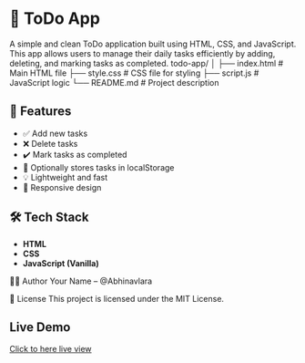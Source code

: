 
# 📝 ToDo App

A simple and clean ToDo application built using HTML, CSS, and JavaScript.
This app allows users to manage their daily tasks efficiently by adding, deleting, and marking tasks as completed.
todo-app/
│
├── index.html       # Main HTML file
├── style.css        # CSS file for styling
├── script.js        # JavaScript logic
└── README.md        # Project description

## 🚀 Features

- ✅ Add new tasks  
- ❌ Delete tasks  
- ✔️ Mark tasks as completed  
- 💾 Optionally stores tasks in localStorage  
- 💡 Lightweight and fast  
- 📱 Responsive design

## 🛠️ Tech Stack

- **HTML**
- **CSS**
- **JavaScript (Vanilla)**



🙋‍♂️ Author
Your Name – @Abhinavlara

📄 License
This project is licensed under the MIT License.

## Live Demo
[Click to here live view ](https://abhinavlara.github.io/Todo-app/)











